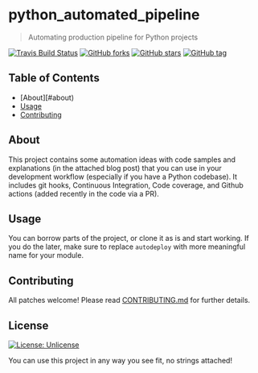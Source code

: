# python_automated_pipeline
> Automating production pipeline for Python projects


[![Travis Build Status](https://travis-ci.org/satwikkansal/python_automated_pipeline.png?branch=master)](https://travis-ci.org/satwikkansal/python_automated_pipeline) [![GitHub forks](https://img.shields.io/github/forks/satwikkansal/python_automated_pipeline.svg?style=social&label=Fork)](https://github.com/satwikkansal/python_automated_pipeline) [![GitHub stars](https://img.shields.io/github/stars/satwikkansal/python_automated_pipeline.svg?style=social&label=Star)](https://github.com/python_automated_pipeline) [![GitHub tag](https://img.shields.io/github/tag/satwikkansal/python_automated_pipeline.svg)](https://github.com/satwikkansal/python_automated_pipeline)

## Table of Contents
- [About][#about)
- [Usage](#usage)
- [Contributing](#contributing)

## About

This project contains some automation ideas with code samples and explanations (in the attached blog post) that you can use in your development workflow (especially if you have a Python codebase). It includes git hooks, Continuous Integration, Code coverage, and Github actions (added recently in the code via a PR).

## Usage

You can borrow parts of the project, or clone it as is and start working. If you do the later, make sure to replace `autodeploy` with more meaningful name for your module.

## Contributing

All patches welcome! Please read [CONTRIBUTING.md](https://github.com/satwikkansal/python_automated_pipeline/blob/master/CONTRIBUTING.md) for further details.

## License

[![License: Unlicense](https://img.shields.io/badge/license-Unlicense-blue.svg)](http://unlicense.org/)

You can use this project in any way you see fit, no strings attached! 

